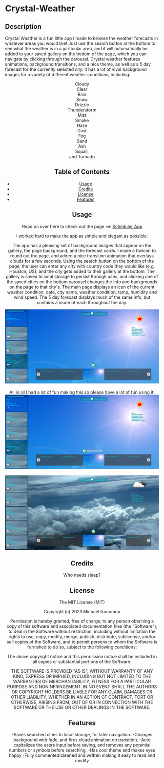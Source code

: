 # Crystal-Weather
## Description

Crystal Weather is a fun little app I made to browse the weather forecasts in whatever areas you would like! Just use the search button at the bottom to 
see what the weather is in a particular area, and it will automatically be added to your saved gallery on the bottom of the page, which you can navigate by clicking through the carousel. Crystal weather features animations, background transitions, and a nice theme, as well as a 5 day forecast for the currently selected city. It has a lot of vivid background images for a variety of different weather conditions, including:

<center>

Cloudy  
Clear  
Rain  
Snow  
Drizzle  
Thunderstorm  
Mist  
Smoke  
Haze  
Dust  
Fog  
Sand  
Ash  
Squall,  
and Tornado  


## Table of Contents

- [Usage](#usage)
- [Credits](#credits)
- [License](#license)
- [Features](#features)

## Usage

Head on over here to check out the page ==> [Scheduler App](https://ikonicres.github.io/Crystal-Weather)    <center>
I worked hard to make the app as simple and elegant as possible:  <center>

The app has a pleasing set of background images that appear on the gallery, the page background, and the forecast cards. I made a favicon to round out the page, and added a nice transition animation that overlays clouds for a few seconds. Using the search button on the bottom of the page, the user can enter any city with country code they would like (e.g. Houston, US), and the city gets added to their gallery at the bottom. The gallery is saved to local storage to persist through uses, and clicking one of the saved cities on the bottom carousel changes the info and backgrounds on the page to that city's. The main page displays an icon of the current weather condition, date, city name, weather condition, temp, humidity and wind speed. The 5 day forecast displays much of the same info, but contains a mode of each throughout the day. <center>
![Default Preview](./assets/images/default-preview.png)<center>  
All in all I had a lot of fun making this so please have a lot of fun using it! 
![Search Preview](./assets/images/search-preview.png)<center>  
![Added Preview](./assets/images/added-preview.png)

## Credits

Who needs sleep?

## License

The MIT License (MIT)

Copyright (c) 2023 Michael Ikonomou

Permission is hereby granted, free of charge, to any person obtaining a copy of this software and associated documentation files (the "Software"), to deal in the Software without restriction, including without limitation the rights to use, copy, modify, merge, publish, distribute, sublicense, and/or sell copies of the Software, and to permit persons to whom the Software is furnished to do so, subject to the following conditions:

The above copyright notice and this permission notice shall be included in all copies or substantial portions of the Software.

THE SOFTWARE IS PROVIDED "AS IS", WITHOUT WARRANTY OF ANY KIND, EXPRESS OR IMPLIED, INCLUDING BUT NOT LIMITED TO THE WARRANTIES OF MERCHANTABILITY, FITNESS FOR A PARTICULAR PURPOSE AND NONINFRINGEMENT. IN NO EVENT SHALL THE AUTHORS OR COPYRIGHT HOLDERS BE LIABLE FOR ANY CLAIM, DAMAGES OR OTHER LIABILITY, WHETHER IN AN ACTION OF CONTRACT, TORT OR OTHERWISE, ARISING FROM, OUT OF OR IN CONNECTION WITH THE SOFTWARE OR THE USE OR OTHER DEALINGS IN THE SOFTWARE.


## Features

-Saves searched cities to local storage, for later navigation.
-Changes background with fade, and fires cloud animation on transition.
-Auto capitalizes the users input before saving, and removes any potential numbers or symbols before searching.
-Has cool theme and makes eyes happy
-Fully commented/cleaned and written making it easy to read and modify

